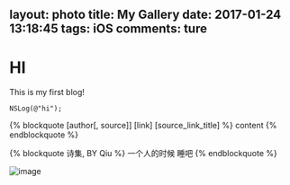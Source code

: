 layout: photo
title: My Gallery
date: 2017-01-24 13:18:45
tags: iOS
comments: ture
---
# HI
This is my first blog!

```objc
NSLog(@"hi");
```

{% blockquote [author[, source]] [link] [source_link_title] %}
content
{% endblockquote %}

{% blockquote 诗集, BY Qiu %}
一个人的时候
睡吧
{% endblockquote %}



![image](https://ww1.sinaimg.cn/large/006y8lVagy1fc1os5f5ooj305u030dfs.jpg)
